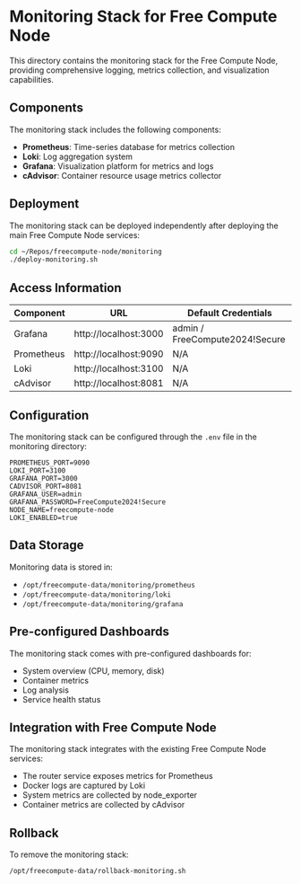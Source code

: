 # Monitoring Stack for Free Compute Node

This directory contains the monitoring stack for the Free Compute Node, providing comprehensive logging, metrics collection, and visualization capabilities.

## Components

The monitoring stack includes the following components:

- **Prometheus**: Time-series database for metrics collection
- **Loki**: Log aggregation system
- **Grafana**: Visualization platform for metrics and logs
- **cAdvisor**: Container resource usage metrics collector

## Deployment

The monitoring stack can be deployed independently after deploying the main Free Compute Node services:

```bash
cd ~/Repos/freecompute-node/monitoring
./deploy-monitoring.sh
```

## Access Information

| Component | URL | Default Credentials |
|-----------|-----|---------------------|
| Grafana | http://localhost:3000 | admin / FreeCompute2024!Secure |
| Prometheus | http://localhost:9090 | N/A |
| Loki | http://localhost:3100 | N/A |
| cAdvisor | http://localhost:8081 | N/A |

## Configuration

The monitoring stack can be configured through the `.env` file in the monitoring directory:

```
PROMETHEUS_PORT=9090
LOKI_PORT=3100
GRAFANA_PORT=3000
CADVISOR_PORT=8081
GRAFANA_USER=admin
GRAFANA_PASSWORD=FreeCompute2024!Secure
NODE_NAME=freecompute-node
LOKI_ENABLED=true
```

## Data Storage

Monitoring data is stored in:
- `/opt/freecompute-data/monitoring/prometheus`
- `/opt/freecompute-data/monitoring/loki`
- `/opt/freecompute-data/monitoring/grafana`

## Pre-configured Dashboards

The monitoring stack comes with pre-configured dashboards for:
- System overview (CPU, memory, disk)
- Container metrics
- Log analysis
- Service health status

## Integration with Free Compute Node

The monitoring stack integrates with the existing Free Compute Node services:
- The router service exposes metrics for Prometheus
- Docker logs are captured by Loki
- System metrics are collected by node_exporter
- Container metrics are collected by cAdvisor

## Rollback

To remove the monitoring stack:

```bash
/opt/freecompute-data/rollback-monitoring.sh
```
